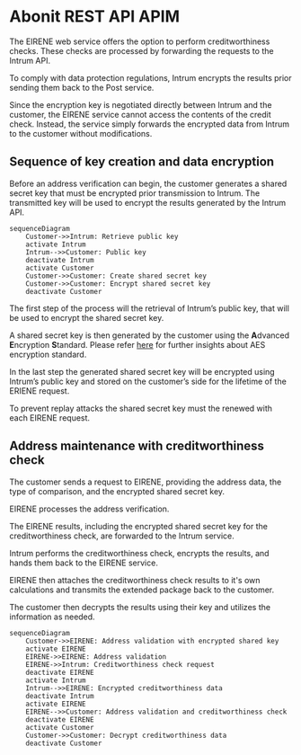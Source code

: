 # Abonit REST API APIM

The EIRENE web service offers the option to perform creditworthiness checks. These checks are processed by forwarding the requests to the Intrum API.

To comply with data protection regulations, Intrum encrypts the results prior sending them back to the Post service.

Since the encryption key is negotiated directly between Intrum and the customer, the EIRENE service cannot access the contents of the credit check. Instead, the service simply forwards the encrypted data from Intrum to the customer without modifications.

## Sequence of key creation and data encryption

Before an address verification can begin, the customer generates a shared secret key that must be encrypted prior transmission to Intrum. The transmitted key will be used to encrypt the results generated by the Intrum API.

```mermaid
sequenceDiagram
    Customer->>Intrum: Retrieve public key
    activate Intrum
    Intrum-->>Customer: Public key
    deactivate Intrum
    activate Customer
    Customer->>Customer: Create shared secret key
    Customer->>Customer: Encrypt shared secret key
    deactivate Customer
```

The first step of the process will the retrieval of Intrum’s public key, that will be used to encrypt the shared secret key.

A shared secret key is then generated by the customer using the **A**dvanced **E**ncryption **S**tandard. Please refer [here](https://en.wikipedia.org/wiki/Advanced_Encryption_Standard) for further insights about AES encryption standard.

In the last step the generated shared secret key will be encrypted using Intrum’s public key and stored on the customer’s side for the lifetime of the ERIENE request.

To prevent replay attacks the shared secret key must the renewed with each EIRENE request.

## Address maintenance with creditworthiness check

The customer sends a request to EIRENE, providing the address data, the type of comparison, and the encrypted shared secret key.

EIRENE processes the address verification.

The EIRENE results, including the encrypted shared secret key for the creditworthiness check, are forwarded to the Intrum service.

Intrum performs the creditworthiness check, encrypts the results, and hands them back to the EIRENE service.

EIRENE then attaches the creditworthiness check results to it's own calculations and transmits the extended package back to the customer.

The customer then decrypts the results using their key and utilizes the information as needed.

```mermaid
sequenceDiagram
    Customer->>EIRENE: Address validation with encrypted shared key
    activate EIRENE
    EIRENE->>EIRENE: Address validation
    EIRENE->>Intrum: Creditworthiness check request
    deactivate EIRENE
    activate Intrum
    Intrum-->>EIRENE: Encrypted creditworthiness data
    deactivate Intrum
    activate EIRENE
    EIRENE-->>Customer: Address validation and creditworthiness check
    deactivate EIRENE
    activate Customer
    Customer->>Customer: Decrypt creditworthiness data
    deactivate Customer
```